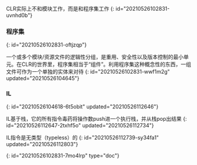 CLR实际上不和模块工作，而是和程序集工作
{: id="20210526102831-uvnhd0b"}

### 程序集
{: id="20210526102831-oftjzqp"}

一个或多个模块/资源文件的逻辑性分组，是重用、安全性以及版本控制的最小单元。在CLR的世界里，程序集相当于“组件”。利用程序集这种概念性的东西，一组文件可作为一个单独的实体来对待
{: id="20210526102831-wwf1m2g" updated="20210526104645"}

### IL
{: id="20210526104618-6t5obit" updated="20210526112646"}

IL基于栈，它的所有指令毒药将操作数push进一个执行栈，并从栈pop出结果
{: id="20210526112647-2txhf5o" updated="20210526112734"}

IL指令是无类型（typeless）的
{: id="20210526112739-sy34fa1" updated="20210526112803"}


{: id="20210526102831-7mo4lrp" type="doc"}
